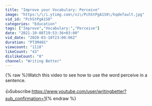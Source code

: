 ```yaml
---
title: "Improve your Vocabulary: Perceive"
image: "https:\/\/i.ytimg.com\/vi\/PchStPgA1S0\/hqdefault.jpg"
vid_id: "PchStPgA1S0"
categories: "Education"
tags: ["Improve","Vocabulary:","Perceive"]
date: "2021-10-08T19:53:36+03:00"
vid_date: "2020-03-10T23:00:06Z"
duration: "PT3M48S"
viewcount: "1118"
likeCount: "43"
dislikeCount: "0"
channel: "Writing Better"
---
```

{% raw %}Watch this video to see how to use the word perceive in a sentence.<br /><br />👍Subscribe:<a rel="nofollow" target="blank" href="https://www.youtube.com/user/writingbetter?sub_confirmation=1">https://www.youtube.com/user/writingbetter?sub_confirmation=1</a>{% endraw %}
